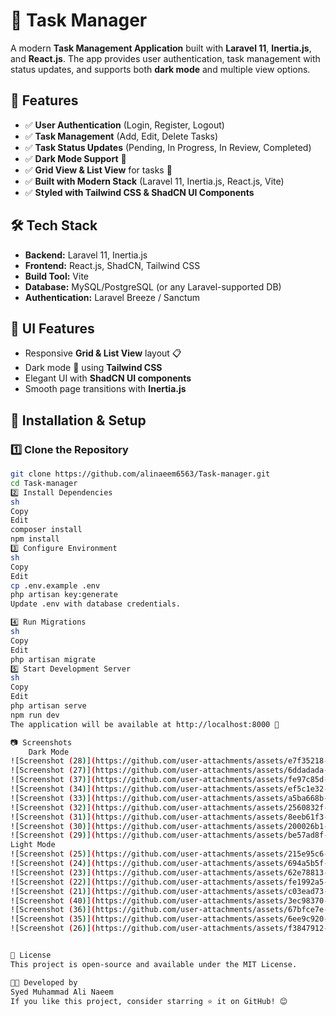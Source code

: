 # 📝 Task Manager

A modern **Task Management Application** built with **Laravel 11**, **Inertia.js**, and **React.js**. The app provides user authentication, task management with status updates, and supports both **dark mode** and multiple view options.

## 🚀 Features
- ✅ **User Authentication** (Login, Register, Logout)
- ✅ **Task Management** (Add, Edit, Delete Tasks)
- ✅ **Task Status Updates** (Pending, In Progress, In Review, Completed)
- ✅ **Dark Mode Support** 🌙
- ✅ **Grid View & List View** for tasks 📌
- ✅ **Built with Modern Stack** (Laravel 11, Inertia.js, React.js, Vite)
- ✅ **Styled with Tailwind CSS & ShadCN UI Components**

## 🛠️ Tech Stack
- **Backend:** Laravel 11, Inertia.js
- **Frontend:** React.js, ShadCN, Tailwind CSS
- **Build Tool:** Vite
- **Database:** MySQL/PostgreSQL (or any Laravel-supported DB)
- **Authentication:** Laravel Breeze / Sanctum

## 🎨 UI Features
- Responsive **Grid & List View** layout 📋
- Dark mode 🌙 using **Tailwind CSS**
- Elegant UI with **ShadCN UI components**
- Smooth page transitions with **Inertia.js**

## 🚀 Installation & Setup

### **1️⃣ Clone the Repository**
```sh
git clone https://github.com/alinaeem6563/Task-manager.git
cd Task-manager
2️⃣ Install Dependencies
sh
Copy
Edit
composer install
npm install
3️⃣ Configure Environment
sh
Copy
Edit
cp .env.example .env
php artisan key:generate
Update .env with database credentials.

4️⃣ Run Migrations
sh
Copy
Edit
php artisan migrate
5️⃣ Start Development Server
sh
Copy
Edit
php artisan serve
npm run dev
The application will be available at http://localhost:8000 🚀

📷 Screenshots
	Dark Mode
![Screenshot (28)](https://github.com/user-attachments/assets/e7f35218-598a-498d-a201-00c4483742f8)
![Screenshot (27)](https://github.com/user-attachments/assets/6ddadada-2911-4204-bc50-98e27d93a9ac)
![Screenshot (37)](https://github.com/user-attachments/assets/fe97c85d-7eff-495a-8fd1-f2fbe4cb5153)
![Screenshot (34)](https://github.com/user-attachments/assets/ef5c1e32-e532-457c-9794-7d818a2d72c4)
![Screenshot (33)](https://github.com/user-attachments/assets/a5ba668b-b463-43f8-b9fb-175ccaf41143)
![Screenshot (32)](https://github.com/user-attachments/assets/2560832f-55d9-4d64-9a00-be02118612f5)
![Screenshot (31)](https://github.com/user-attachments/assets/8eeb61f3-06be-4b74-a063-00952059dc63)
![Screenshot (30)](https://github.com/user-attachments/assets/200026b1-87f4-48ae-ad9f-4a0be24999f7)
![Screenshot (29)](https://github.com/user-attachments/assets/be57ad8f-d119-4a80-ae33-973a5b55dcc5)
Light Mode 
![Screenshot (25)](https://github.com/user-attachments/assets/215e95c6-72b4-44ed-b0b8-cb7ec01ef80f)
![Screenshot (24)](https://github.com/user-attachments/assets/694a5b5f-8f8c-4780-aa03-199e4ae291cf)
![Screenshot (23)](https://github.com/user-attachments/assets/62e78813-1298-4648-99dc-6f78e082f3e4)
![Screenshot (22)](https://github.com/user-attachments/assets/fe1992a5-0bdf-4334-86a4-00990f04fa57)
![Screenshot (21)](https://github.com/user-attachments/assets/c03ead73-bde4-4702-9ef6-051173987760)
![Screenshot (40)](https://github.com/user-attachments/assets/3ec98370-2538-464f-a5ff-2963e492614a)
![Screenshot (36)](https://github.com/user-attachments/assets/67bfce7e-01f0-415f-8bea-d09852161a06)
![Screenshot (35)](https://github.com/user-attachments/assets/6ee9c920-f7dc-4dee-b6d8-89b3436a47be)
![Screenshot (26)](https://github.com/user-attachments/assets/f3847912-f010-48ea-b81f-aa2456fdb405)


📜 License
This project is open-source and available under the MIT License.

👨‍💻 Developed by
Syed Muhammad Ali Naeem
If you like this project, consider starring ⭐ it on GitHub! 😊

